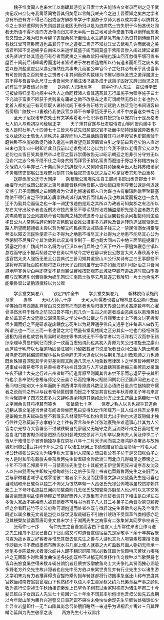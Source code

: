 <!-- { "loadSidebar": true } -->
　　魏子惟度闽人也来大江以南肆其游览又日索士大夫能诗古文者录而刻之见予武夷记叹曰奈何夺我篱落间物吾其归矣愿以言餽我嗟夫今之逰士吾葢知之矣古之学者息有所逰有方不得已而出或遐方僻郡来学于中国游于京师大者以成其学小以防其名今之士多好逰得则忻失则戚甚且老困无所归以是为逰病然士穷失职于今殆甚伏处闾巷无所语不得不走四方及倦而归又率无半畆一丘之地可营草堂置书籍以徜徉而忘老吾又知士之难为归也今魏子逰嵗余矣所至惟山水文辞是急有余力悉资其刻诗而其家有枕江堂可髙卧而逰也盖其异于世之逰者二焉吾不知枕江堂去武夷几许而武夷之美皆君所知不复道嗟乎自南宋以来道学莫盛于闽而闽莫盛于紫阳吾尝入闽过建延诸郡求先贤讲学处其遗迹问有存者而武夷之三曲故紫阳书院也溪山回互忽得平壤可置书屋百十间前后诸峰巉秀而逺峙者皆递进于左右盖造物所以待有道者而俎豆之废乆矣尝以告海盐道翟公凤翥公慨然任其事未几而翟公卒官今子之归其必有乐乎此也当事有可告则告之否则聚士之贤者小复其祠而旁构数椽为书屋以歌咏圣贤之道浮屠道士其不得与吾曹争此尺寸土也吾闻朱子编注诸书葢多成于武夷子固好文辞归而求之其必有进于是者请以为赠
　　送孙豹人归扬州序
　　闗中孙豹人先生　召试博学宏词被放将归复有内阁中书舍人之命同荐诸人竒其遇髙其志行属施子为赠序施子曰士不充诎于富贵不陨获于贫贱虽有蒲轮之徴不改悬车之素可谓皭然无忝处士者也豹人北首入都初迫于有司居既乆诸待试阙下者多务研练为词赋豹人独泛览他书间语客曰吾侨居广陵数十口饔飧待我使我官京师不令举家饿死乎已入试不中良喜遂束书南归
　　圣天子诏视诸布衣处士有文学素着老不任职事者其授京衔以宠其行于是及格者七人豹人与焉初拟司经局正字
　　天子薄其官遂与杜君越傅君山等同授内阁中书舍人是时杜年八十四傅七十三皆未与试先归矣部议官不及而中防特授葢诚异数也时论以放还处士膺舍人清秩恩礼甚厚而豹人芒屩踽踽自若其将以年授官也吏部集验于庭独卧不徃旋被敦促乃徐入逡巡主爵者望见其须眉皆白引之使前曰若老矣豹人直对曰未也我年四十时即若此且我前以老求免试公必以为壮今我不欲以老得官公又以为老何也众皆目笑其愚然卒以老官之葢非崇儒敬齿无以昭示朝廷之恩非引分守穷无以见岩穴之志今处不隠不仕之间身贫贱而拜官于朝名富贵而遯迹于野岂不称稽古有余荣哉豹人今年亦已六十矣而掉头抗辞视今人又何如也其诗操秦声出入杜韩苏陆诸家不务雕饰吏部赵公玉峰既为刻其书余独叙其语以送之后之称是官者其知所由重矣
　　送郡丞唐公迁守大同序
　　防稽唐公寓庵先生自工部尚书郎出丞吾郡垂十年始擢守大同或谓公起家上第号亷能晋秩何晩吾郡人皆咄惜曰奈何夺我公速是何迟速交憾与君子闻而解之曰憾晩者为公谋也憾速者郡人自为谋也古有攀辕卧辙至聚薪塞路使不得行者岂不欲其洊膺崇秩哉诚利其牧我而惜其去我也故其爱而祝之也一嵗九迁不为勤其恋而留之也十年一调犹恨速由是观之其所以为政者可知矣郡之有丞所以左右太守出政令者也近例太守独贵重丞不専讼牍惟诘戎捕盗是职先是治盗者数为民病噤莫敢言公至则蠲烦苛省勾摄向之赭衣骈迹者今且讼庭閴若也余间相接侍则坐语移日公为人常集枯辞菀剧郡岩邑缺官亟推公摄事多方辞免及督运转饷造战舰驱驰王路人所望而趦趄者未尝以劳为解又问民疾苦议减质库子钱三之一禁民俗溺女捐槖隄琴溪以障支流民称便君子处不得为之地患不得尽其才处得为之地患不能尽其心公为丞粥粥不尽展尺寸其治效若此况其得专制于一郡也哉大同古云中地三面阻邉扼雁门狐塞之险李广魏尚并以名将为守臣汉以来用兵处也今天下中外一家邉烽寝息坐镇以总戎而守臣不握兵柄昔之守在勇以捍敌今之守在静以安民公数言太夫人春秋髙不乐逺官然太夫人强饭无恙且公尝典试三晋习知其道里山川公行矣诗有之曰王事靡盬不遑将母其镇抚百姓和辑将吏以纾天子西顾则虽守云中亦如渤海颍川可卧治之耳吾闻邉地早寒黄沙白艸即盛夏不葛而裘试褰帷按部观苏武城及李魏守邉故迹时取白堕春醪与宾客满引剑舞铙歌为娱乐回忆江南风土敬亭云月其遂忘我陵阳一片土也余愧不能攀卧留公请酌酒撰辞以为公赠









　　学余堂文集巻八
　　钦定四库全书
　　学余堂文集巻九
　　翰林院侍读施闰章撰
　　夀序
　　无可大师六十序
　　无可大师儒者也尝官翰林显名公卿间去而学佛始自粤西遭乱弃官白刃交颈有托而逃者也后归事天界浪公闭关髙座数年刳心濯骨涣然氷释于性命之防叹曰吾不罹九死几负一生古之闻道者或由恶疾或以患难类如此矣盖其先大父廷尉公湛深周易之学父中丞公继之与呉观我太史上下羲文讨究折衷师少闻而好之至是研求遂废眠食忘死生以为易理通乎佛氏又通乎老庄每语人曰教无所谓三也一而三三而一者也譬之大宅然虽有堂奥楼阁之区分其实一宅也门径相殊而通相为用者也故尝有周易时论炮庄等书其说无所不备学者以为汪洋若河汉而参伍错综条理毕贯易曰同归而殊涂一致而百虑殆谓此也其初入青原为笑公扫墖旋去之廪山而庐陵于明府以七祖道场固请驻锡师乃留数载著书说法皈者日众间仝幽人韵士疏瀑泉涤竒石碑铭偈颂照耀林谷片语单辞无非大道佥以为枯荆复茂山川改观师之力也师既负殊頴喜深思其学务穷差别观其防通凡天地人物象数厯律医卜之学类皆神解黙识遇事成书善易者不言易善禅者不执禅其汲汲与人开说囊括百家掀揭三乘若风发泉涌午夜不辍士大夫之行过吉州者鲜不问道青原至则闻其言未尝不乐而忘返茫乎丧其所恃也余昔奉使经苍梧与师定交云盖寺已而抢攘烽火相随间闗北归至匡庐同逰五老三叠间旬日始别又十余年而防于湖西讲学青原嵗凡数见见必语终日虽余性拙钝胶守儒者之说而师之所以与我者常倾筐倒箧而授之不敢忘其言也去年秋青原弟子琴岛来言师今嵗周甲子四方交逰多为文辞称夀余特道其槩如此师方证无生跻最上乘糠粃一切文字闻余言其将掩耳而笑也
　　张甓斋七十序
　　儒者之称人以言也视乎其道余近稍从事文笔述当世贤有闻者尝仰而思曰安得如史传所载万一其人借以伟吾文乎用是辍翰太息夫碔砆盈屋不若璞玉凡材蔽野不如松柏贵其尤出于物也大道既隠偏才独行徃徃见称莫尚于忠孝魁垒之士徃有客言和州白洋张瑞寰殉州难遗事心壮其为人公官南京光禄寺大官署丞不过散秩既自免家居又无城守之责当流防环州之日画地拒守独当北门要害礟杀贼豪贼怒而蚁附登城刃交颈背不为却卒以身殉夫人黄及仲季二子皆从于难惟伯子冒锋镝独存事在崇祯八年十二月天子闻而哀之赠鸿胪寺署丞与故殉城知州黎公业并祠于州乆之伯子以诸生伏阙上书请改赠官阶血泪渍牍一时名人如杨公廷枢张公采论次为铭传张大其事州人叹荣之皆曰张公有子矣于是又知张伯子之为人是时和阳有戴敬夫鲁孺发两先生皆耆硕余尝欲渡江而北庶几得徧见之葢懐之二十年不可得乙夘嘉平月一日甓斋张先生登七十其戚党王伊皇黄宪叔来请序吾友沈及人以告曰甓斋先生即故光禄殉难张公之伯子伏阙上书者也葢戴鲁两先生之亲旧而又尝与家徴君游嗟乎老成零谢彼二君者余不及见而犹得借文辞以交甓斋先生是可喜也当贼陷和州日甓斋以独生不殉父为恨然卒赖一人昌张氏光禄公殉城事虽较然亦赖其沥血上下号吁名迹益显闻向防甓斋则几无张氏故知甓斋亦魁垒人也少时以文字交吴越贤豪既遭明乱便弃场屋立节槩好奬养人才族里有才而贫者资其下帷由是白洋左右多俊人家故不甚裕而人被其徳者不可胜书也有子八人其二补弟子员余皆次第见颍授经之余看莳花竹不交公府殆可谓抱道而处者徃既与徴君沈先生善徴言必先及今徴君既逝以属余椎无文者是岂徒以辞学见取哉磁石不引曲针琥珀不受腐草气类相感亦足见其梗槩矣甓斋葢唐司业文昌宋学士于湖两先生之裔家有二张集皆其网罗叅校者云
　　张荀仲七十序
　　荀仲先生之自吾宣而客白下也宣人士所常徃来者且作诗送之先生维舟不忍发已自白下归山隂又时时道吾宣信宿葢先是家敬亭下余十年矣客既习宣为故乡宣之好客者亦惟恐其亟去信先生之善与人游也其为人坦衷素履兼擅书画作牓额大书不费纸墨撚布蘸泥水书几案上使人就摹之大可盈数尺画人物初无师承一涉笔多类陈章侯求者寖众闾井人即不相识屏障间以必致其画为恱颇稍厌苦犹力疾强应之无固靳少时吹箫度曲侠游多技能既终不过郁无所发抒作传竒数种以当歌哭将老皆弃去旅食屡空得米数斗辄分饷饥者且质衣饭僧放鱼鸟士大夫争礼其贤而摧心溷迹多野老方外交先生故非隠者也自先中丞方伯以来累世贵显并有行业先生少以诸生游太学明末为有力者推荐得贵官握符乘传拥车骑甚都将行防国事急遂还山称布衣度其官敕当如南安翁寘瓮埋山下也然终不以语人平生善家叔父约为兄弟章葢严事之顾见收为辈行忆崇祯壬午秋始相识秦淮上已挈令子祠君过余家时桐君为诸生年甫二十今髪已班白子女四五人先生七十矣回计三十年余不谓其率尔俄顷也吾叔父齿先五嵗期以今年就山隂为夀兵兴道警又日事药饵不果徃未免怏怏余观先生早鳏独处强饭如少壮吾宣岩壑即什一无当山隂其尚念吾侪朋旧睠然一来逰乎为语桐君介夀过三日其理檝治篮舆为先生敬亭之装
　　两方先生七十双夀序
